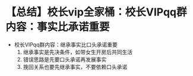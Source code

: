 # 【总结】校长vip全家桶：校长VIPqq群内容：事实比承诺重要

-   校长VIPqq群内容：继承事实比口头承诺重要
    1.  继承事实是先决条件，如带女生开房后共同生活
    2.  错误思路是先要口头承诺再发展事实
    3.  挽回关系也要先继承事实，不要依赖口头承诺